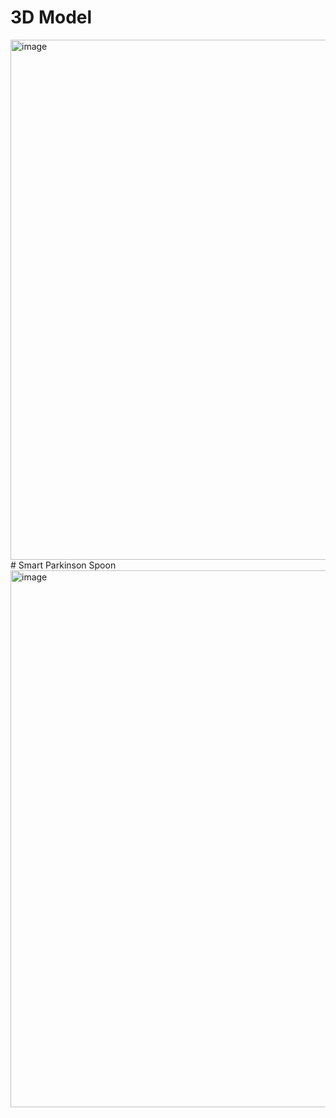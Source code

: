 # 3D Model
<img width="1034" height="832" alt="image" src="https://github.com/user-attachments/assets/254b3a57-c922-45d5-8cb1-bccd32293ae7" />
# Smart Parkinson Spoon
<img width="1112" height="859" alt="image" src="https://github.com/user-attachments/assets/bd12e492-6812-4bcd-ab13-c22674bd96b8" />
